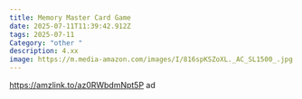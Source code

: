 ```yaml
---
title: Memory Master Card Game
date: 2025-07-11T11:39:42.912Z
tags: 2025-07-11
Category: "other "
description: 4.xx
image: https://m.media-amazon.com/images/I/816spKSZoXL._AC_SL1500_.jpg
---
```

https://amzlink.to/az0RWbdmNpt5P ad